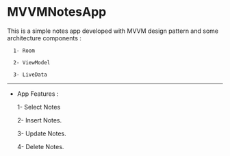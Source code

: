 # MVVMNotesApp

This is a simple notes app developed with MVVM design pattern and some architecture components :

      1- Room

      2- ViewModel

      3- LiveData
_____________________________________________
* App Features :
  
    1- Select Notes
  
    2- Insert Notes.
  
    3- Update Notes.
  
    4- Delete Notes.
  
  
